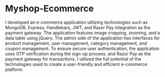 # Myshop-Ecommerce
I developed an e-commerce application utilizing technologies such as MongoDB, Express, Handlebars, JWT, and Razor Pay integration as the payment gateway. 
The application features image cropping, zooming, and a data table using jQuery. 
The admin side of the application has interfaces for product management, user management, category management, and coupon management. 
To ensure secure user authentication, the application uses OTP verification during the sign-up process, and Razor Pay as the payment gateway for transactions. 
I utilized the full potential of the technologies used to create a user-friendly and efficient e-commerce platform.
